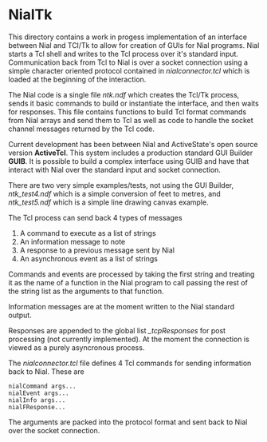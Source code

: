 # NialTk

This directory contains a work in progess implementation of an interface between Nial and TCl/Tk to allow for creation of GUIs for Nial programs. Nial starts a Tcl
shell and writes to the Tcl process over it's standard input. Communication back from Tcl to Nial is over a socket connection using a simple character oriented protocol contained in *nialconnector.tcl* which is loaded at the beginning of the interaction.

The Nial code is a single file *ntk.ndf* which creates the Tcl/Tk process, sends it basic commands to build or instantiate the interface, and then waits for responses. This file contains functions to build Tcl format commands from Nial arrays and send them to Tcl as well as code to handle the socket channel messages returned by the Tcl code.

Current development has been between Nial and ActiveState's open source version **ActiveTcl**. This system includes a production standard GUI Builder **GUIB**. It is possible to build a complex interface using GUIB and have that interact with Nial over the standard input and socket connection.

There are two very simple examples/tests, not using the GUI Builder, *ntk_test4.ndf* which is a simple conversion of feet to metres, and *ntk_test5.ndf* which is a simple line drawing canvas example.

The Tcl process can send back 4 types of messages

1. A command to execute as a list of strings
2. An information message to note
3. A response to a previous message sent by Nial
4. An asynchronous event as a list of strings

Commands and events are processed by taking the first string and treating it as the name of a function in the Nial program to call passing the rest of the string list as the arguments to that function.

Information messages are at the moment written to the Nial standard output.

Responses are appended to the global list *_tcpResponses* for post processing (not currently implemented). At the moment the connection is viewed as a purely asyncronous process.

The *nialconnector.tcl* file defines 4 Tcl commands for sending information back to Nial. These are

    nialCommand args...
    nialEvent args...
    nialInfo args...
    nialFResponse...

The arguments are packed into the protocol format and sent back to Nial over the socket connection.
